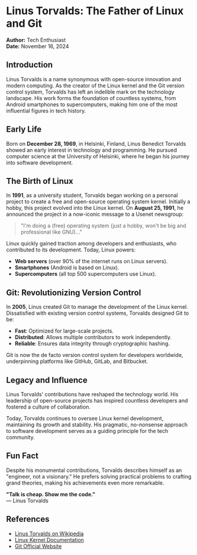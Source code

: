 <!-- 
layout: default
title: linus post
meta-description: in this article you will know more about linus
meta-locale: auto-generated
meta-type: article
meta-title: Know more about linus!
meta-url: auto-generated (should we use env var?)
meta-name: My site name
meta-modified-time: auto-generated 
-->

# Linus Torvalds: The Father of Linux and Git

**Author:** Tech Enthusiast  
**Date:** November 16, 2024  


## Introduction

Linus Torvalds is a name synonymous with open-source innovation and modern computing. As the creator of the Linux kernel and the Git version control system, Torvalds has left an indelible mark on the technology landscape. His work forms the foundation of countless systems, from Android smartphones to supercomputers, making him one of the most influential figures in tech history.


## Early Life

Born on **December 28, 1969**, in Helsinki, Finland, Linus Benedict Torvalds showed an early interest in technology and programming. He pursued computer science at the University of Helsinki, where he began his journey into software development.


## The Birth of Linux

In **1991**, as a university student, Torvalds began working on a personal project to create a free and open-source operating system kernel. Initially a hobby, this project evolved into the Linux kernel. On **August 25, 1991**, he announced the project in a now-iconic message to a Usenet newsgroup:

> "I'm doing a (free) operating system (just a hobby, won't be big and professional like GNU)..."

Linux quickly gained traction among developers and enthusiasts, who contributed to its development. Today, Linux powers:

- **Web servers** (over 90% of the internet runs on Linux servers).  
- **Smartphones** (Android is based on Linux).  
- **Supercomputers** (all top 500 supercomputers use Linux).  


## Git: Revolutionizing Version Control

In **2005**, Linus created Git to manage the development of the Linux kernel. Dissatisfied with existing version control systems, Torvalds designed Git to be:

- **Fast**: Optimized for large-scale projects.  
- **Distributed**: Allows multiple contributors to work independently.  
- **Reliable**: Ensures data integrity through cryptographic hashing.  

Git is now the de facto version control system for developers worldwide, underpinning platforms like GitHub, GitLab, and Bitbucket.


## Legacy and Influence

Linus Torvalds' contributions have reshaped the technology world. His leadership of open-source projects has inspired countless developers and fostered a culture of collaboration.  

Today, Torvalds continues to oversee Linux kernel development, maintaining its growth and stability. His pragmatic, no-nonsense approach to software development serves as a guiding principle for the tech community.



## Fun Fact

Despite his monumental contributions, Torvalds describes himself as an "engineer, not a visionary." He prefers solving practical problems to crafting grand theories, making his achievements even more remarkable.



**"Talk is cheap. Show me the code."**  
— Linus Torvalds  



## References

- [Linus Torvalds on Wikipedia](https://en.wikipedia.org/wiki/Linus_Torvalds)  
- [Linux Kernel Documentation](https://www.kernel.org/doc/html/latest/)  
- [Git Official Website](https://git-scm.com/)  
